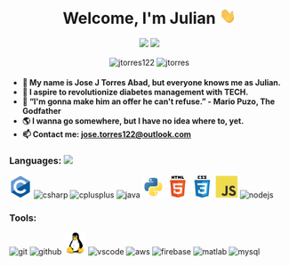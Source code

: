 <h1 align="center">Welcome, I'm Julian <img src="https://raw.githubusercontent.com/ABSphreak/ABSphreak/master/gifs/Hi.gif" width="30px"></h1>

<p align="center">
<a href='./Resume.pdf'><img src="https://img.shields.io/badge/RESUME-red?style=for-the-badge"></a>
<a href='https://www.linkedin.com/in/jtorres122/'><img src="https://img.shields.io/badge/LINKEDIN-blue?style=for-the-badge"></a>
</p>

<p align="center">
<img align="center" src="https://github-readme-stats.vercel.app/api/top-langs?username=jtorres122&show_icons=true&locale=en&layout=compact&theme=algolia" alt="jtorres122" width=360 height=180/>
<img align="center" src="https://github-readme-stats.vercel.app/api?username=jtorres122&show_icons=true&theme=algolia" alt="jtorres" width=420 height=180/>
</p>


<h4>

- 👋 My name is Jose J Torres Abad, but everyone knows me as Julian.
- 👀 I aspire to revolutionize diabetes management with TECH.
- 🤌 “I'm gonna make him an offer he can't refuse.” - Mario Puzo, The Godfather
- 🌎 I wanna go somewhere, but I have no idea where to, yet. 
- 📫 Contact me: jose.torres122@outlook.com
</h4>


<h3 align="left">Languages:    <img src = "https://media2.giphy.com/media/QssGEmpkyEOhBCb7e1/giphy.gif?cid=ecf05e47a0n3gi1bfqntqmob8g9aid1oyj2wr3ds3mg700bl&rid=giphy.gif" width = 20px> </h3>

<a><img src="https://raw.githubusercontent.com/devicons/devicon/master/icons/c/c-original.svg" alt="c" width="40" height="40"/></a>
<a><img src="https://cdn.jsdelivr.net/gh/devicons/devicon/icons/csharp/csharp-original.svg" alt="csharp" width="40" height="40"/></a>
<a><img src="https://cdn.jsdelivr.net/gh/devicons/devicon/icons/cplusplus/cplusplus-original.svg" alt="cplusplus" width="40" height="40"/></a>
<a><img src="https://cdn.jsdelivr.net/gh/devicons/devicon/icons/java/java-original.svg" alt="java" width="40" height="40" /></a>
<a><img src="https://raw.githubusercontent.com/devicons/devicon/master/icons/python/python-original.svg" alt="python" width="40" height="40"/></a>
<a><img src="https://raw.githubusercontent.com/devicons/devicon/master/icons/html5/html5-original-wordmark.svg" alt="html5" width="40" height="40"/></a>
<a><img src="https://raw.githubusercontent.com/devicons/devicon/master/icons/css3/css3-original-wordmark.svg" alt="css3" width="40" height="40"/></a>
<a><img src="https://raw.githubusercontent.com/devicons/devicon/master/icons/javascript/javascript-original.svg" alt="javascript" width="40" height="40"/></a>
<a><img src="https://cdn.jsdelivr.net/gh/devicons/devicon/icons/nodejs/nodejs-original-wordmark.svg" alt="nodejs" width="40" height="40"/></a>


<h3 align="left">Tools:  </h3>

<a><img src="https://cdn.jsdelivr.net/gh/devicons/devicon/icons/git/git-original.svg" alt="git" width="40" height="40"/></a>
<a><img src="https://cdn.jsdelivr.net/gh/devicons/devicon/icons/github/github-original.svg" alt="github" width="40" height="40"/></a>
<a><img src="https://raw.githubusercontent.com/devicons/devicon/master/icons/linux/linux-original.svg" alt="linux" width="40" height="40"/></a>
<a><img src="https://cdn.jsdelivr.net/gh/devicons/devicon/icons/vscode/vscode-original.svg" alt="vscode" width="40" height="40"/></a>
<a><img src="https://cdn.jsdelivr.net/gh/devicons/devicon/icons/amazonwebservices/amazonwebservices-original.svg" alt="aws" width="40" height="40"/></a>
<a><img src="https://cdn.jsdelivr.net/gh/devicons/devicon/icons/firebase/firebase-plain.svg" alt="firebase" width="40" height="40"/></a>
<a><img src="https://cdn.jsdelivr.net/gh/devicons/devicon/icons/matlab/matlab-original.svg" alt="matlab" width="40" height="40"/></a>
<a><img src="https://cdn.jsdelivr.net/gh/devicons/devicon/icons/mysql/mysql-original-wordmark.svg" alt="mysql" width="40" height="40"/></a>
